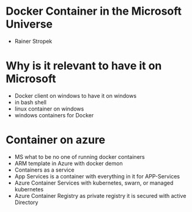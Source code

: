 # Docker Container in the Microsoft Universe
- Rainer Stropek

# Why is it relevant to have it on Microsoft
- Docker client on windows to have it on windows
- in bash shell
- linux container on windows
- windows containers for Docker

# Container on azure
- MS what to be no one of running docker containers
- ARM template in Azure with docker demon
- Containers as a service
- App Services is a container with everything in it for APP-Services
- Azure Container Services with kubernetes, swarn, or managed kubernetes
- Azure Container Registry as private registry it is secured with active Directory
